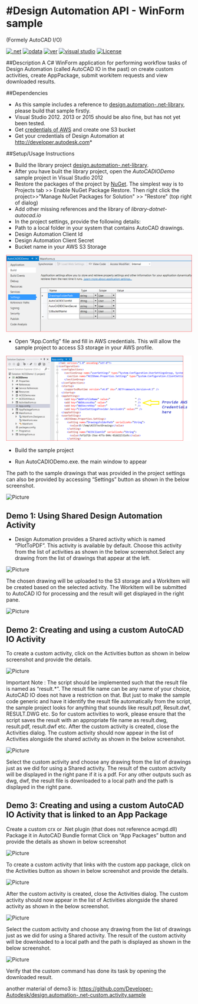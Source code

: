 #Design Automation API - WinForm sample
===========================
(Formely AutoCAD I/O)

[![.net](https://img.shields.io/badge/.net-4.5-green.svg)](http://www.microsoft.com/en-us/download/details.aspx?id=30653)
[![odata](https://img.shields.io/badge/odata-4.0-yellow.svg)](http://www.odata.org/documentation/)
[![ver](https://img.shields.io/badge/Design%20Automation%20API-2.0-blue.svg)](https://developer.autodesk.com/api/autocadio/v2/)
[![visual studio](https://img.shields.io/badge/Visual%20Studio-2012%7C2013-brightgreen.svg)](https://www.visualstudio.com/)
[![License](http://img.shields.io/:license-mit-red.svg)](http://opensource.org/licenses/MIT)

##Description
A C# WinForm application for performing workflow tasks of Design Automation (called AutoCAD IO in the past) on create custom activities, create AppPackage, submit workitem requests and view downloaded results.

##Dependencies
* As this sample includes a reference to  [design.automation-.net-library](https://github.com/Developer-Autodesk/design.automation-.net-library), please build that sample firstly.  
* Visual Studio 2012. 2013 or 2015 should be also fine, but has not yet been tested.
* Get [credentials of AWS](http://docs.aws.amazon.com/general/latest/gr/aws-security-credentials.html) and create one S3 bucket
* Get your credentials of Design Automation at http://developer.autodesk.com* 

##Setup/Usage Instructions
* Build the library project [design.automation-.net-library](https://github.com/Developer-Autodesk/design.automation-.net-library).
* After you have built the library project, open the *AutoCADIODemo* sample project in Visual Studio 2012
* Restore the packages of the project by [NuGet](https://www.nuget.org/). The simplest way is to Projects tab >> Enable NuGet Package Restore. Then right click the project>>"Manage NuGet Packages for Solution" >> "Restore" (top right of dialog)
* Add other missing references and the library of *library-dotnet-autocad.io*
* In the project settings, provide the following details:
 * Path to a local folder in your system that contains AutoCAD drawings.
 * Design Automation Client Id
 * Design Automation Client Secret
 * Bucket name in your AWS S3 Storage

![Picture](./assets/1.png)

* Open “App.Config” file and fill in AWS credentials. This will allow the sample project to access S3 storage in your AWS profile.

![Picture](./assets/2.png)


* Build the sample project

* Run AutoCADIODemo.exe. the main window to appear

The path to the sample drawings that was provided in the project settings can also be provided by accessing 
“Settings” button as shown in the below screenshot.

![Picture](https://github.com/Developer-Autodesk/workflow-winform-autocad.io/blob/master/assets/3.png)
 
Demo 1: Using Shared Design Automation Activity
-----------------------------------------------------------------------------------------------------------------------------
 * Design Automation provides a Shared activity which is named “PlotToPDF”. This activity is available by default. Choose this activity from the list of activities as shown in the below screenshot.Select any drawing from the list of drawings that appear at the left. 

  ![Picture](https://github.com/Developer-Autodesk/workflow-winform-autocad.io/blob/master/assets/4.png)

  The chosen drawing will be uploaded to the S3 storage and a WorkItem will be created based on the selected activity.
The WorkItem will be submitted to AutoCAD IO for processing and the result will get displayed in the right pane.
 
 ![Picture](https://github.com/Developer-Autodesk/workflow-winform-autocad.io/blob/master/assets/5.png)
 
Demo 2: Creating and using a custom AutoCAD IO Activity 
-----------------------------------------------------------------------------------------------------------------------------
   To create a custom activity, click on the Activities button as shown in below screenshot and provide the details.
 
![Picture](https://github.com/Developer-Autodesk/workflow-winform-autocad.io/blob/master/assets/6.png)
 
Important Note : The script should be implemented such that the result file is named as “result.*”. 
The result file name can be any name of your choice, AutoCAD IO does not have a restriction on that. 
But just to make the sample code generic and have it identify the result file automatically from the script, 
the sample project looks for anything that sounds like result.pdf, Result.dwf, RESULT.DWG etc. So for custom activities 
to work, please ensure that the script saves the result with an appropriate file name as result.dwg, result.pdf, result.dwf etc.
After the custom activity is created, close the Activities dialog.
The custom activity should now appear in the list of Activities alongside the shared activity as shown in the below screenshot. 

![Picture](https://github.com/Developer-Autodesk/workflow-winform-autocad.io/blob/master/assets/7.png)
 
Select the custom activity and choose any drawing from the list of drawings just as we did for using a Shared activity.
The result of the custom activity will be displayed in the right pane if it is a pdf. For any other outputs such as dwg, dwf, 
the result file is downloaded to a local path and the path is displayed in the right pane.

Demo 3: Creating and using a custom AutoCAD IO Activity that is linked to an App Package 
-----------------------------------------------------------------------------------------------------------------------------

Create a custom crx or .Net plugin (that does not reference acmgd.dll)
Package it in AutoCAD Bundle format
Click on “App Packages” button and provide the details as shown in below screenshot
 
![Picture](https://github.com/Developer-Autodesk/workflow-winform-autocad.io/blob/master/assets/8.png)
 
To create a custom activity that links with the custom app package, click on the Activities button as 
shown in below screenshot and provide the details.
 
![Picture](https://github.com/Developer-Autodesk/workflow-winform-autocad.io/blob/master/assets/9.png)

After the custom activity is created, close the Activities dialog.
The custom activity should now appear in the list of Activities alongside the shared activity as shown in the below screenshot. 
 
![Picture](https://github.com/Developer-Autodesk/workflow-winform-autocad.io/blob/master/assets/10.png)
 
Select the custom activity and choose any drawing from the list of drawings just as we did for using a Shared activity.
The result of the custom activity will be downloaded to a local path and the path is displayed as shown in the below screenshot. 
 
![Picture](https://github.com/Developer-Autodesk/workflow-winform-autocad.io/blob/master/assets/11.png)
 
Verify that the custom command has done its task by opening the downloaded result.

another material of demo3 is: https://github.com/Developer-Autodesk/design.automation-.net-custom.activity.sample
